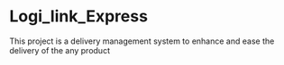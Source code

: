 # Logi_link_Express

This project is a delivery management system to enhance and ease the delivery of the any product
